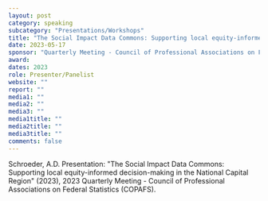 ```yaml
---
layout: post
category: speaking
subcategory: "Presentations/Workshops"
title: "The Social Impact Data Commons: Supporting local equity-informed decision-making in the National Capital Region"
date: 2023-05-17
sponsor: "Quarterly Meeting - Council of Professional Associations on Federal Statistics (COPAFS)"
award:
dates: 2023
role: Presenter/Panelist
website: ""
report: ""
media1: ""
media2: ""
media3: ""
media1title: ""
media2title: ""
media3title: ""
comments: false
---
```


Schroeder, A.D. Presentation: "The Social Impact Data Commons: Supporting local equity-informed decision-making in the National Capital Region" (2023), 2023 Quarterly Meeting - Council of Professional Associations on Federal Statistics (COPAFS).

